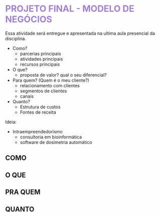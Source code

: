 # <span style="color:#A082D6">**PROJETO FINAL - MODELO DE NEGÓCIOS**</span>

Essa atividade será entregue e apresentada na ultima aula presencial da disciplina.

- Como?
    - parcerias principais
    - atividades principais
    - recursos principais
- O que?
    - proposta de valor? qual o seu diferencial?
- Para quem? (Quem é o meu cliente?)
    - relacionamento com clientes
    - segmentos de clientes
    - canais
- Quanto?
    - Estrutura de custos
    - Fontes de receita

Ideia:

- Intraempreendedorismo
    - consultoria em bioinformática
    - software de dosimetria automático

## COMO

## O QUE

## PRA QUEM

## QUANTO
